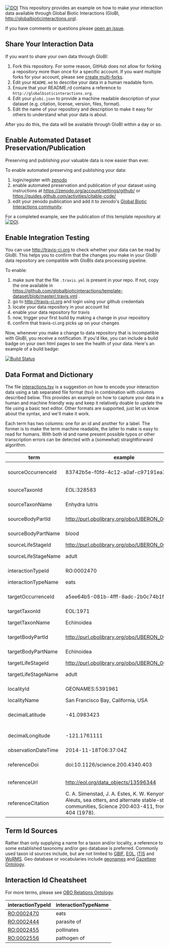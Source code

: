 [![DOI](https://zenodo.org/badge/DOI/10.5281/zenodo.3332897.svg)](https://doi.org/10.5281/zenodo.3332897) 
This repository provides an example on how to make your interaction data available through Global Biotic Interactions (GloBI, http://globalbioticinteractions.org).

If you have comments or questions please [open an issue](https://github.com/jhpoelen/eol-globi-data/issues/new).

## Share Your Interaction Data
If you want to share your own data through GloBI:

1. Fork this repository. For some reason, GitHub does not allow for forking a repository more than once for a specific account. If you want multiple forks for your account, please see [create multi-forks](https://handong1587.github.io/linux_study/2015/12/18/create-multi-forks.html).
2. Edit your ```README.md``` to describe your data in a human readable form.
3. Ensure that your README.rd contains a reference to ```http://globalbioticinteractions.org```.
4. Edit your ```globi.json``` to provide a machine readable description of your dataset (e.g. citation, license, version, files, format).
5. Edit the name of your repository and description to make it easy for others to understand what your data is about.

After you do this, the data will be available through GloBI within a day or so.

## Enable Automated Dataset Preservation/Publication
Preserving and publishing your valuable data is now easier than ever. 

To enable automated preserving and publishing your data:

1. login/register with [zenodo](https://zenodo.org)
2. enable automated preservation and publication of your dataset using instructions at  https://zenodo.org/account/settings/github/ or https://guides.github.com/activities/citable-code/
3. edit your zenodo publication and add it to zenodo's [Global Biotic Interactions community](https://zenodo.org/communities/globalbioticinteractions/). 

For a completed example, see the publication of this template repository at [![DOI](https://zenodo.org/badge/26293374.svg)](https://zenodo.org/badge/latestdoi/26293374).

## Enable Integration Testing
You can use http://travis-ci.org to check whether your data can be read by GloBI. This helps you to confirm that the changes you make in your GloBI data repository are compatible with GloBIs data processing pipeline.

To enable:

1. make sure that the file ```.travis.yml``` is present in your repo. If not, copy the one available in https://github.com/globalbioticinteractions/template-dataset/blob/master/.travis.yml . 
2. go to http://travis-ci.org and login using your github credentials
3. locate your data repository in your account list
4. enable your data repository for travis
5. now, trigger your first build by making a change in your repository
6. confirm that travis-ci.org picks up on your changes

Now, whenever you make a change to data repository that is incompatible with GloBI, you receive a notification. If you'd like, you can include a build badge on your own html pages to see the health of your data. Here's an example of a build badge:  

[![Build Status](https://travis-ci.org/globalbioticinteractions/template-dataset.png)](https://travis-ci.org/globalbioticinteractions/template-dataset)


## Data Format and Dictionary
The file [interactions.tsv](./interactions.tsv) is a suggestion on how to encode your interaction data using a tab separated file format (tsv) in combination with columns described below. This provides an example on how to capture your data in a human and machine friendly way and keep it relatively doable to update the file using a basic text editor. Other formats are supported, just let us know about the syntax, and we'll make it work.

Each term has two columns: one for an id and another for a label. The former is to make the term machine readable, the latter to make is easy to read for humans. With both id and name present possible typos or other transcription errors can be detected with a (somewhat) straightforward algorithm.


term | example | description | 
--- | --- | ---
 sourceOccurrenceId | 83742b5e-f0fd-4c12-a0af-c97191ea7722 | globally unique id to reference the individual originating organism, specimen. Inspired by http://rs.tdwg.org/dwc/terms/#occurrenceID .
 sourceTaxonId | EOL:328583 | taxon classification id of originating organism in some taxon name authority
 sourceTaxonName | Enhydra lutris  | scientific name of taxon classification of originating organism 
 sourceBodyPartId | http://purl.obolibrary.org/obo/UBERON_0000178 | identifier of description of source body part is interacted with
 sourceBodyPartName | blood | human readable description of source body part (e.g., "blood", "fruit")
 sourceLifeStageId | http://purl.obolibrary.org/obo/UBERON_0007023 | identifier of description of source life stage
 sourceLifeStageName | adult | human readable description of source life stage (e.g., "adult", "juvenile")
 interactionTypeId | RO:0002470 | id of interaction as described by the [OBO Relations Ontology](https://github.com/oborel/obo-relations)
 interactionTypeName | eats | human readable description of interactions
 targetOccurrenceId | a5ee64b5-081b-4fff-8adc-2b0c74b1f40a | globally unique id to reference the individual target organism, specimen. Inspired by http://rs.tdwg.org/dwc/terms/#occurrenceID .
 targetTaxonId |  EOL:1971 | taxon classification id of target organism. 
 targetTaxonName | Echinoidea | scientific name of taxon classification of target organism of interaction
 targetBodyPartId | http://purl.obolibrary.org/obo/UBERON_0000178 | identifier of description of target body part is interacted with
 targetBodyPartName | Echinoidea | human readable description of target body part (e.g., "blood")
 targetLifeStageId | http://purl.obolibrary.org/obo/UBERON_0007023 | identifier of description of target life stage
 targetLifeStageName | adult | human readable description of target life stage (e.g., "adult", "juvenile")
 localityId | GEONAMES:5391961 | reference to geo classification like geonames.org, gazetteer or other.
 localityName | San Francisco Bay, California, USA | human readable description of locale
 decimalLatitude | -41.0983423 | latitude of geographic center of interaction observation location http://rs.tdwg.org/dwc/terms/index.htm#decimalLatitude
 decimalLongitude | -121.1761111 | longtide of geographic center of interaction observation location http://rs.tdwg.org/dwc/terms/index.htm#decimalLongitude
 observationDateTime | 2014-11-18T06:37:04Z | [ISO 8601](https://en.wikipedia.org/wiki/ISO_8601) formatted date time string 
 referenceDoi | doi:10.1126/science.200.4340.403 | Digital Object Id (DOI, http://doi.org) is commonly used to give papers, datasets or other digital object a permanent id
 referenceUrl | http://eol.org/data_objects/13596344 | some resolvable url that point to information related to species interaction record
 referenceCitation| C. A. Simenstad, J. A. Estes, K. W. Kenyon, Aleuts, sea otters, and alternate stable-state communities, Science 200:403-411, from p. 404 (1978). | human readable reference 

## Term Id Sources
Rather than only supplying a name for a taxon and/or locality, a reference to some established taxonomy and/or geo database is preferred. Commonly used taxon id sources include, but are not limited to [GBIF](http://gbif.org), [EOL](http://eol.org),  [ITIS](http://itis.gov) and [WoRMS](http://marinespecies.org). Geo database or vocabularies include [geonames](http://geonames.org) and [Gazetteer Ontology](http://bioportal.bioontology.org/ontologies/GAZ).
 
## Interaction Id Cheatsheet

For more terms, please see [OBO Relations Ontology](https://github.com/oborel/obo-relations).
 
interactionTypeId | interactionTypeName 
--- | ---
[RO:0002470](http://www.ontobee.org/browser/rdf.php?o=RO&iri=http://purl.obolibrary.org/obo/RO_0002470) | eats
[RO:0002444](http://www.ontobee.org/browser/rdf.php?o=RO&iri=http://purl.obolibrary.org/obo/RO_0002444) | parasite of
[RO:0002455](http://www.ontobee.org/browser/rdf.php?o=RO&iri=http://purl.obolibrary.org/obo/RO_0002455) | pollinates
[RO:0002556](http://www.ontobee.org/browser/rdf.php?o=RO&iri=http://purl.obolibrary.org/obo/RO_0002556) | pathogen of
